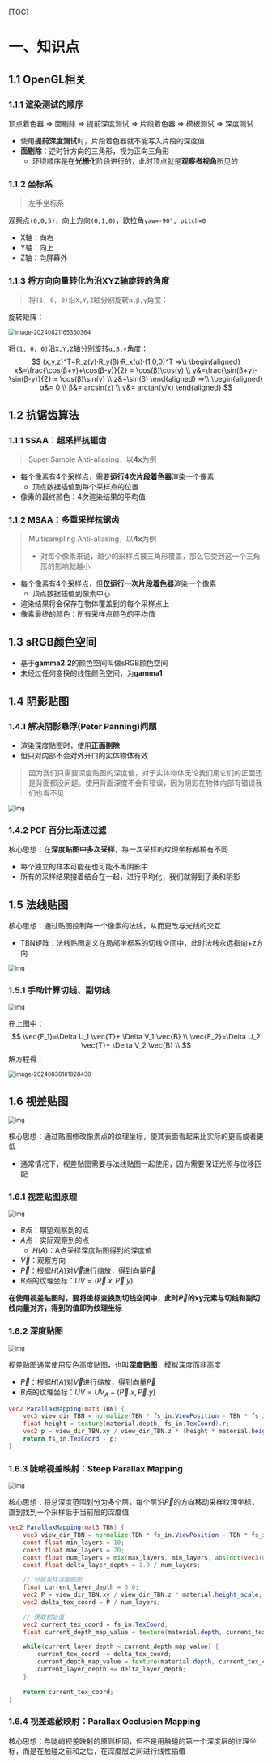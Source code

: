 [TOC]

# 一、知识点

## 1.1	OpenGL相关

### 1.1.1	渲染测试的顺序

顶点着色器 => 面剔除 => 提前深度测试 => 片段着色器 => 模板测试 => 深度测试

- 使用**提前深度测试**时，片段着色器就不能写入片段的深度值
- **面剔除**：逆时针方向的三角形，视为正向三角形
  - 环绕顺序是在**光栅化**阶段进行的，此时顶点就是**观察者视角**所见的

### 1.1.2	坐标系

> 左手坐标系

观察点`(0,0,5)`，向上方向`(0,1,0)`，欧拉角`yaw=-90°, pitch=0`

- X轴：向右
- Y轴：向上
- Z轴：向屏幕外

### 1.1.3	将方向向量转化为沿XYZ轴旋转的角度

> 将`(1, 0, 0)`沿`X,Y,Z`轴分别旋转`α,β,γ`角度：

旋转矩阵：

<img src="AssetMarkdown/image-20240821165350364.png" alt="image-20240821165350364" style="zoom: 80%;" />

将`(1, 0, 0)`沿`X,Y,Z`轴分别旋转`α,β,γ`角度：
$$
(x,y,z)^T=R_z(γ)·R_y(β)·R_x(α)·(1,0,0)^T
=>\\
\begin{aligned}
x&=\frac{\cos(β+γ)+\cos(β-γ)}{2} = \cos(β)\cos(γ) \\
y&=\frac{\sin(β+γ)-\sin(β-γ)}{2} = \cos(β)\sin(γ) \\
z&=\sin(β)
\end{aligned}
=>\\
\begin{aligned}
α&= 0 \\
β&= arcsin(z) \\
γ&= arctan(y/x)
\end{aligned}
$$

## 1.2	抗锯齿算法

### 1.1.1	SSAA：超采样抗锯齿

> Super Sample Anti-aliasing，以**4x**为例

- 每个像素有4个采样点，需要**运行4次片段着色器**渲染一个像素
  - 顶点数据插值到每个采样点的位置
- 像素的最终颜色：4次渲染结果的平均值

### 1.1.2	MSAA：多重采样抗锯齿

> Multisampling Anti-aliasing，以**4x**为例
>
> - 对每个像素来说，越少的采样点被三角形覆盖，那么它受到这一个三角形的影响就越小

- 每个像素有4个采样点，但**仅运行一次片段着色器**渲染一个像素
  - 顶点数据插值到像素中心
- 渲染结果将会保存在物体覆盖到的每个采样点上
- 像素最终的颜色：所有采样点颜色的平均值

## 1.3	sRGB颜色空间

- 基于**gamma2.2**的颜色空间叫做sRGB颜色空间
- 未经过任何变换的线性颜色空间，为**gamma1**

## 1.4	阴影贴图

### 1.4.1	解决阴影悬浮(Peter Panning)问题

- 渲染深度贴图时，使用**正面剔除**
- 但只对内部不会对外开口的实体物体有效

> 因为我们只需要深度贴图的深度值，对于实体物体无论我们用它们的正面还是背面都没问题。使用背面深度不会有错误，因为阴影在物体内部有错误我们也看不见

<img src="AssetMarkdown/shadow_mapping_culling.png" alt="img" style="zoom:80%;" />

### 1.4.2	PCF 百分比渐进过滤

核心思想：在**深度贴图中多次采样**，每一次采样的纹理坐标都稍有不同
- 每个独立的样本可能在也可能不再阴影中
- 所有的采样结果接着结合在一起，进行平均化，我们就得到了柔和阴影

## 1.5	法线贴图

核心思想：通过贴图控制每一个像素的法线，从而更改与光线的交互

- TBN矩阵：法线贴图定义在局部坐标系的切线空间中，此时法线永远指向+z方向

<img src="AssetMarkdown/normal_mapping_tbn_vectors.png" alt="img" style="zoom:80%;" />

### 1.5.1	手动计算切线、副切线

<img src="AssetMarkdown/normal_mapping_surface_edges.png" alt="img" style="zoom:80%;" />

在上图中：
$$
\vec{E_1}=\Delta U_1 \vec{T}+ \Delta V_1 \vec{B} \\
\vec{E_2}=\Delta U_2 \vec{T}+ \Delta V_2 \vec{B} \\
$$
解方程得：

<img src="AssetMarkdown/image-20240830161928430.png" alt="image-20240830161928430" style="zoom:80%;" />

## 1.6	视差贴图

<img src="AssetMarkdown/parallax_mapping_plane_height.png" alt="img" style="zoom:80%;" />



核心思想：通过贴图修改像素点的纹理坐标，使其表面看起来比实际的更高或者更低

- 通常情况下，视差贴图需要与法线贴图一起使用，因为需要保证光照与位移匹配

### 1.6.1	视差贴图原理

<img src="AssetMarkdown/parallax_mapping_scaled_height.png" alt="img" style="zoom:80%;" />

- $B$点：期望观察到的点
- $A$点：实际观察到的点
  - $H(A)$：A点采样深度贴图得到的深度值
- $\vec{V}$：观察方向
- $\vec{P}$：根据$H(A)$对$\vec{V}$进行缩放，得到向量$\vec{P}$
- $B$点的纹理坐标：$UV = (\vec{P}.x, \vec{P}.y)$

**在使用视差贴图时，要将坐标变换到切线空间中，此时$\vec{P}$的xy元素与切线和副切线向量对齐，得到的值即为纹理坐标**

### 1.6.2	深度贴图

<img src="AssetMarkdown/parallax_mapping_depth.png" alt="img" style="zoom:80%;" />

视差贴图通常使用反色高度贴图，也叫**深度贴图**，模拟深度而非高度

- $\vec{P}$：根据$H(A)$对$\vec{V}$进行缩放，得到向量$\vec{P}$
- $B$点的纹理坐标：$UV = UV_A - (\vec{P}.x, \vec{P}.y)$

```glsl
vec2 ParallaxMapping(mat3 TBN) {
    vec3 view_dir_TBN = normalize(TBN * fs_in.ViewPosition - TBN * fs_in.Position); 
    float height = texture(material.depth, fs_in.TexCoord).r;
    vec2 p = view_dir_TBN.xy / view_dir_TBN.z * (height * material.height_scale);
    return fs_in.TexCoord - p;
}
```

### 1.6.3	陡峭视差映射：Steep Parallax Mapping

<img src="AssetMarkdown/parallax_mapping_steep_parallax_mapping_diagram.png" alt="img" style="zoom:80%;" />

核心思想：将总深度范围划分为多个层，每个层沿$\vec{P}$的方向移动采样纹理坐标，直到找到一个采样低于当前层的深度值

```glsl
vec2 ParallaxMapping(mat3 TBN) {
    vec3 view_dir_TBN = normalize(TBN * fs_in.ViewPosition - TBN * fs_in.Position); 
    const float min_layers = 10;
    const float max_layers = 20;
    const float num_layers = mix(max_layers, min_layers, abs(dot(vec3(0, 0, 1), view_dir_TBN)));
    const float delta_layer_depth = 1.0 / num_layers;

    // 分层采样深度贴图
    float current_layer_depth = 0.0;
    vec2 P = view_dir_TBN.xy / view_dir_TBN.z * material.height_scale;
    vec2 delta_tex_coord = P / num_layers;

    // 获取初始值
    vec2 current_tex_coord = fs_in.TexCoord;
    float current_depth_map_value = texture(material.depth, current_tex_coord).r;

    while(current_layer_depth < current_depth_map_value) {
        current_tex_coord -= delta_tex_coord;
        current_depth_map_value = texture(material.depth, current_tex_coord).r;
        current_layer_depth += delta_layer_depth;
    }
    
    return current_tex_coord;
}
```

### 1.6.4	视差遮蔽映射：Parallax Occlusion Mapping

核心思想：与陡峭视差映射的原则相同，但不是用触碰的第一个深度层的纹理坐标，而是在触碰之前和之后，在深度层之间进行线性插值
